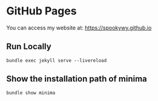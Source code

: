 # GitHub Pages

You can access my website at: https://spookywy.github.io

## Run Locally

```
bundle exec jekyll serve --livereload
```

## Show the installation path of minima

```
bundle show minima
```
